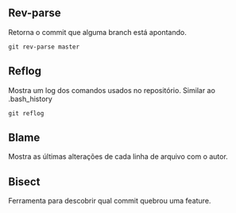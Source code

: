 Rev-parse
---------

Retorna o commit que alguma branch está apontando.

```
git rev-parse master

```

Reflog
------

Mostra um log dos comandos usados no repositório. Similar ao
.bash_history

```
git reflog

```

Blame
-----

Mostra as últimas alterações de cada linha de arquivo com o autor.

Bisect
------

Ferramenta para descobrir qual commit quebrou uma feature.

